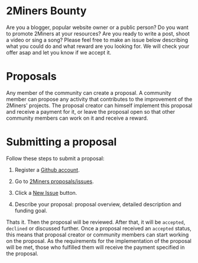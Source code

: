 # 2Miners Bounty 

Are you a blogger, popular website owner or a public person? Do you want to promote 2Miners at your resources? Are you ready to write a post, shoot a video or sing a song? Please feel free to make an issue below describing what you could do and what reward are you looking for. We will check your offer asap and let you know if we accept it.

# Proposals

Any member of the community can create a proposal. A community member can propose any activity that contributes to the improvement of the 2Miners' projects. The proposal creator can himself implement this proposal and receive a payment for it, or leave the proposal open so that other community members can work on it and receive a reward.

# Submitting a proposal

Follow these steps to submit a proposal:

1. Register a [Github account](http://github.com/).

2. Go to [2Miners proposals/issues](https://github.com/2miners/Proposals/).

3. Click a [New Issue](https://github.com/2miners/Proposals/issues/new) button.

4. Describe your proposal: proposal overview, detailed description and funding goal.

Thats it. Then the proposal will be reviewed. After that, it will be `accepted`, `declined` or discussed further. Once a proposal received an `accepted` status, this means that proposal creator or community members can start working on the proposal. As the requirements for the implementation of the proposal will be met, those who fulfilled them will receive the payment specified in the proposal.
